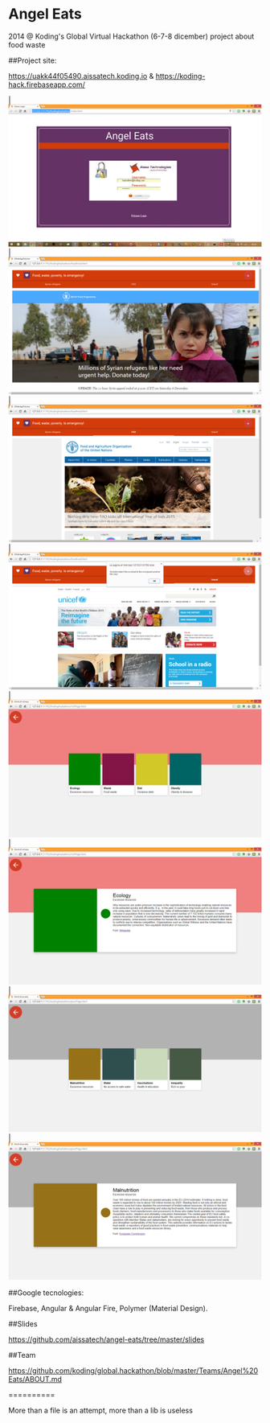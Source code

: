 Angel Eats
==========

2014 @ Koding's Global Virtual Hackathon (6-7-8 dicember) project about food waste

##Project site: 

https://uakk44f05490.aissatech.koding.io & https://koding-hack.firebaseapp.com/

| ![aissatech](https://github.com/aissatech/angel-eats/blob/master/img/screenshots/1.png) 
| ![aissatech](https://github.com/aissatech/angel-eats/blob/master/img/screenshots/2.png)
| ![aissatech](https://github.com/aissatech/angel-eats/blob/master/img/screenshots/3.png)
| ![aissatech](https://github.com/aissatech/angel-eats/blob/master/img/screenshots/5.png) 
| ![aissatech](https://github.com/aissatech/angel-eats/blob/master/img/screenshots/6.png)
| ![aissatech](https://github.com/aissatech/angel-eats/blob/master/img/screenshots/7.png)
| ![aissatech](https://github.com/aissatech/angel-eats/blob/master/img/screenshots/8.png)
| ![aissatech](https://github.com/aissatech/angel-eats/blob/master/img/screenshots/9.png) 

##Google tecnologies: 

Firebase, Angular & Angular Fire, Polymer (Material Design).

##Slides

https://github.com/aissatech/angel-eats/tree/master/slides

##Team

https://github.com/koding/global.hackathon/blob/master/Teams/Angel%20Eats/ABOUT.md

==========

More than a file is an attempt, more than a lib is useless
